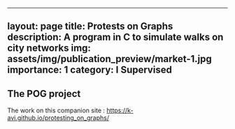 
---
layout: page
title: Protests on Graphs
description: A program in C to simulate walks on city networks
img: assets/img/publication_preview/market-1.jpg
importance: 1
category: I Supervised
---

## The POG project
The work on this companion site : https://k-avi.github.io/protesting_on_graphs/
